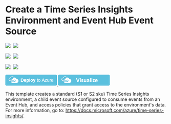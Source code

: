 # Create a Time Series Insights Environment and Event Hub Event Source

<IMG SRC="https://azurequickstartsservice.blob.core.windows.net/badges/201-timeseriesinsights-environment-with-eventhub/PublicLastTestDate.svg" />&nbsp;
<IMG SRC="https://azurequickstartsservice.blob.core.windows.net/badges/201-timeseriesinsights-environment-with-eventhub/PublicDeployment.svg" />&nbsp;

<IMG SRC="https://azurequickstartsservice.blob.core.windows.net/badges/201-timeseriesinsights-environment-with-eventhub/FairfaxLastTestDate.svg" />&nbsp;
<IMG SRC="https://azurequickstartsservice.blob.core.windows.net/badges/201-timeseriesinsights-environment-with-eventhub/FairfaxDeployment.svg" />&nbsp;

<IMG SRC="https://azurequickstartsservice.blob.core.windows.net/badges/201-timeseriesinsights-environment-with-eventhub/BestPracticeResult.svg" />&nbsp;
<IMG SRC="https://azurequickstartsservice.blob.core.windows.net/badges/201-timeseriesinsights-environment-with-eventhub/CredScanResult.svg" />&nbsp;

<a href="https://portal.azure.com/#create/Microsoft.Template/uri/https%3A%2F%2Fraw.githubusercontent.com%2FAzure%2Fazure-quickstart-templates%2Fmaster%2F201-timeseriesinsights-environment-with-eventhub%2Fazuredeploy.json" target="_blank">
    <img src="https://raw.githubusercontent.com/Azure/azure-quickstart-templates/master/1-CONTRIBUTION-GUIDE/images/deploytoazure.png"/>
</a>
<a href="http://armviz.io/#/?load=https%3A%2F%2Fraw.githubusercontent.com%2FAzure%2Fazure-quickstart-templates%2Fmaster%2F201-timeseriesinsights-environment-with-eventhub%2Fazuredeploy.json" target="_blank">
    <img src="https://raw.githubusercontent.com/Azure/azure-quickstart-templates/master/1-CONTRIBUTION-GUIDE/images/visualizebutton.png"/>
</a>

This template creates a standard (S1 or S2 sku) Time Series Insights environment, a child event source configured to consume events from an Event Hub, and access policies that grant access to the environment's data. For more information, go to: <https://docs.microsoft.com/azure/time-series-insights/>.


